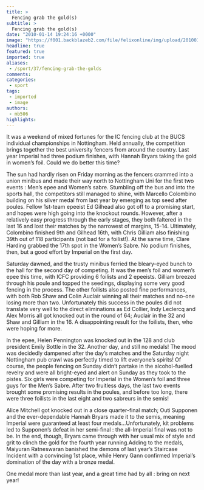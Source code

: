 ```yaml
---
title: >
  Fencing grab the gold(s)
subtitle: >
  Fencing grab the gold(s)
date: "2010-01-14 19:24:16 +0000"
image: "https://f001.backblazeb2.com/file/felixonline/img/upload/201001141921-rsp07-fencing.jpg"
headline: true
featured: true
imported: true
aliases:
 - /sport/37/fencing-grab-the-golds
comments:
categories:
 - sport
tags:
 - imported
 - image
authors:
 - mb506
highlights:
---
```


It was a weekend of mixed fortunes for the IC fencing club at the BUCS individual championships in Nottingham. Held annually, the competition brings together the best university fencers from around the country. Last year Imperial had three podium finishes, with Hannah Bryars taking the gold in women’s foil. Could we do better this time?

The sun had hardly risen on Friday morning as the fencers crammed into a union minibus and made their way north to Nottingham Uni for the first two events : Men’s epee and Women’s sabre. Stumbling off the bus and into the sports hall, the competitors still managed to shine, with Marcello Colombino building on his silver medal from last year by emerging as top seed after poules. Fellow 1st-team epeeist Ed Gilhead also got off to a promising start, and hopes were high going into the knockout rounds. However, after a relatively easy progress through the early stages, they both faltered in the last 16 and lost their matches by the narrowest of margins, 15-14. Ultimately, Colombino finished 9th and Gilhead 16th, with Chris Gilliam also finishing 39th out of 118 participants (not bad for a foilist!). At the same time, Clare Harding grabbed the 17th spot in the Women’s Sabre. No podium finishes, then, but a good effort by Imperial on the first day.

Saturday dawned, and the trusty minibus ferried the bleary-eyed bunch to the hall for the second day of competing. It was the men’s foil and women’s epee this time, with ICFC providing 6 foilists and 2 epeeists. Gilliam breezed through his poule and topped the seedings, displaying some very good fencing in the process. The other foilists also posted fine performances, with both Rob Shaw and Colin Auclair winning all their matches and no-one losing more than two. Unfortunately this success in the poules did not translate very well to the direct eliminations as Ed Collier, Indy Leclercq and Alex Morris all got knocked out in the round of 64; Auclair in the 32 and Shaw and Gilliam in the 16. A disappointing result for the foilists, then, who were hoping for more.

In the epee, Helen Pennington was knocked out in the 128 and club president Emily Bottle in the 32. Another day, and still no medals! The mood was decidedly dampened after the day’s matches and the Saturday night Nottingham pub crawl was perfectly timed to lift everyone’s spirits!
 Of course, the people fencing on Sunday didn’t partake in the alcohol-fuelled revelry and were all bright-eyed and alert on Sunday as they took to the pistes. Six girls were competing for Imperial in the Women’s foil and three guys for the Men’s Sabre. After two fruitless days, the last two events brought some promising results in the poules, and before too long, there were three foilists in the last eight and two sabreurs in the semis!

Alice Mitchell got knocked out in a close quarter-final match; Outi Supponen and the ever-dependable Hannah Bryars made it to the semis, meaning Imperial were guaranteed at least four medals…Unfortunately, kit problems led to Supponen’s defeat in her semi-final : the all-Imperial final was not to be. In the end, though, Bryars came through with her usual mix of style and grit to clinch the gold for the fourth year running.Adding to the medals, Maiyuran Ratneswaran banished the demons of last year’s Staircase Incident with a convincing 1st place, while Henry Gann confirmed Imperial’s domination of the day with a bronze medal.

One medal more than last year, and a great time had by all : bring on next year!

